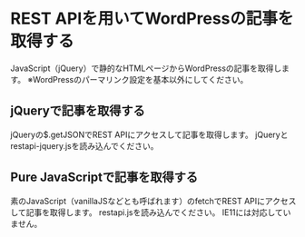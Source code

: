 # REST APIを用いてWordPressの記事を取得する
JavaScript（jQuery）で静的なHTMLページからWordPressの記事を取得します。
※WordPressのパーマリンク設定を基本以外にしてください。

## jQueryで記事を取得する
jQueryの$.getJSONでREST APIにアクセスして記事を取得します。
jQueryとrestapi-jquery.jsを読み込んでください。

## Pure JavaScriptで記事を取得する
素のJavaScript（vanillaJSなどとも呼ばれます）のfetchでREST APIにアクセスして記事を取得します。
restapi.jsを読み込んでください。
IE11には対応していません。